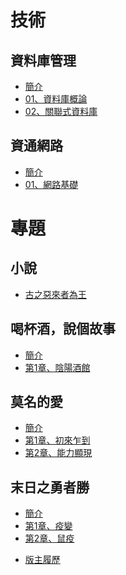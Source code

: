 # 技術
## 資料庫管理
- <a href="/技術/資料庫管理" class="current-tab">簡介</a>
- <a href="/技術/資料庫管理/01、資料庫概論" class="current-tab">01、資料庫概論</a>
- <a href="/技術/資料庫管理/02、關聯式資料庫" class="current-tab">02、關聯式資料庫</a>

## 資通網路
- <a href="/技術/資通網路" class="current-tab">簡介</a>
- <a href="/技術/資通網路/01、網路基礎" class="current-tab">01、網路基礎</a>

>>>>>>>>>>>>>>>>>>>>>>>>>>>>>>>>>>>>>>>>>>>>>>>>>>>>>>>>>>>>>>>>>>>>>>>>>>>>>>>>>>>>>>>>>>>>>>>>>>>>>>>>>>>>

# 專題
<!-- ## ElasticSearch實戰 -->
<!-- - <a href="/技術/ElasticSearch實戰" class="current-tab">簡介</a> -->

>>>>>>>>>>>>>>>>>>>>>>>>>>>>>>>>>>>>>>>>>>>>>>>>>>>>>>>>>>>>>>>>>>>>>>>>>>>>>>>>>>>>>>>>>>>>>>>>>>>>>>>>>>>>

## 小說
- <a href="/小說/古之惡來者為王" class="current-tab">古之惡來者為王</a>

## 喝杯酒，說個故事
- <a href="/小說/喝杯酒，說個故事" class="current-tab">簡介</a>
- <a href="/小說/喝杯酒，說個故事/第1章、陰陽酒館" class="current-tab">第1章、陰陽酒館</a>

## 莫名的愛
- <a href="/小說/莫名的愛" class="current-tab">簡介</a>
- <a href="/小說/莫名的愛/第1章、初來乍到" class="current-tab">第1章、初來乍到</a>
- <a href="/小說/莫名的愛/第2章、能力顯現" class="current-tab">第2章、能力顯現</a>

## 末日之勇者勝
- <a href="/小說/末日之勇者勝" class="current-tab">簡介</a>
- <a href="/小說/末日之勇者勝/第1章、疫變" class="current-tab">第1章、疫變</a>
- <a href="/小說/末日之勇者勝/第2章、鼠疫" class="current-tab">第2章、鼠疫</a>

>>>>>>>>>>>>>>>>>>>>>>>>>>>>>>>>>>>>>>>>>>>>>>>>>>>>>>>

* <a href="/版主履歷" class="current-tab">版主履歷</a>



 